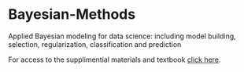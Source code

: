 # Bayesian-Methods
Applied Bayesian modeling for data science: including model building, selection, regularization, classification and prediction  

For access to the supplimential materials and textbook [click here](https://bayessm.wordpress.ncsu.edu/).